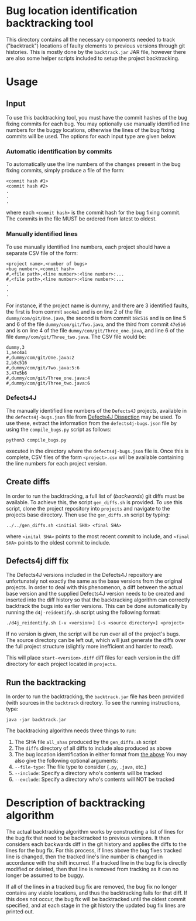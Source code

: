 # Bug location identification backtracking tool
This directory contains all the necessary components needed to track
("backtrack") locations of faulty elements to previous versions
through git histories. This is mostly done by the `backtrack.jar` JAR file,
however there are also some helper scripts included to setup the project
backtracking.
# Usage
## Input
To use this backtracking tool, you must have the commit hashes of the bug fixing
commits for each bug. You may optionally use manually identified line numbers
for the buggy locations, otherwise the lines of the bug fixing commits will be
used. The options for each input type are given below.
### Automatic identification by commits
To automatically use the line numbers of the changes present in the bug fixing
commits, simply produce a file of the form:
```
<commit hash #1>
<commit hash #2>
.
.
.
```
where each `<commit hash>` is the commit hash for the bug fixing commit. The
commits in the file MUST be ordered from latest to oldest.
### Manually identified lines
To use manually identified line numbers, each project should have a separate CSV
file of the form:
```
<project name>,<number of bugs>
<bug number>,<commit hash>
#,<file path>,<line number>:<line number>:...
#,<file path>,<line number>:<line number>:...
.
.
.
```
For instance, if the project name is dummy, and there are 3 identified faults,
the first is from commit `aec4a1` and is on line 2 of the file
`dummy/com/git/One.java`, the second is from commit `b8c516` and is on line 5
and 6 of the file `dummy/com/git/Two.java`, and the third from commit `47e5b6` and
is on line 4 of the file `dummy/com/git/Three_one.java`, and line 6 of the file
`dummy/com/git/Three_two.java`. The CSV file would be:
```
dummy,3
1,aec4a1
#,dummy/com/git/One.java:2
2,b8c516
#,dummy/com/git/Two.java:5:6
3,47e5b6
#,dummy/com/git/Three_one.java:4
#,dummy/com/git/Three_two.java:6

```
### Defects4J
The manually identified line numbers of the `Defects4J` projects, available in
the `defects4j-bugs.json` file from [Defects4J
Dissection](https://github.com/program-repair/defects4j-dissection) may be used.
To use these, extract the information from the `defects4j-bugs.json` file by
using the `compile_bugs.py` script as follows:
```
python3 compile_bugs.py
```
executed in the directory where the `defects4j-bugs.json` file is.
Once this is complete, CSV files of the form `<project>.csv` will be available
containing the line numbers for each project version.
## Create diffs
In order to run the backtracking, a full list of (*backwards*) git diffs must be available. To
achieve this, the script `gen_diffs.sh` is provided. To use this script, clone
the project repository into `projects` and navigate to the projects base
directory. Then use the `gen_diffs.sh` script by typing:
```
../../gen_diffs.sh <initial SHA> <final SHA>
```
where `<inital SHA>` points to the most recent commit to include, and `<final SHA>`
points to the oldest commit to include.

## Defects4j diff fix
The Defects4J versions included in the Defects4J repository are unfortunately
not exactly the same as the base versions from the original projects. In order
to deal with this phenomenon, a diff between the actual base version and the
supplied Defects4J version needs to be created and inserted into the diff
history so that the backtracking algorithm can correctly backtrack the bugs into
earlier versions. This can be done automatically by running the
`d4j-reidentify.sh` script using the following format:
```
./d4j_reidentify.sh [-v <version>] [-s <source directory>] <project>
```
If no version is given, the script will be run over all of the project's bugs.
The source directory can be left out, which will just generate the diffs over
the full project structure (slightly more inefficient and harder to read).

This will place `start-<version>.diff` diff files for each version in the diff
directory for each project located in `projects`.
## Run the backtracking
In order to run the backtracking, the `backtrack.jar` file has been provided
(with sources in the `backtrack` directory. To see the running instructions,
type:
```
java -jar backtrack.jar
```
The backtracking algorithm needs three things to run:
1. The SHA file `all_shas` produced by the `gen_diffs.sh` script
2. The `diffs` directory of all diffs to include also produced as above
3. The bug location identification in either format from [the above](#input)
You may also give the following optional arguments:
1. `--file-type`: The file type to consider (`.py`, `.java`, etc.)
2. `--include`: Specify a directory who's contents will be tracked
3. `--exclude`: Specify a directory who's contents will NOT be tracked
# Description of backtracking algorithm
The actual backtracking algorithm works by constructing a list of lines for the
bug fix that need to be backtracked to previous versions. It then considers each
backwards diff in the git history and applies the diffs to the lines for the
bug fix. For this process, if lines above the bug fixes tracked line is changed,
then the tracked line's line number is changed in accordance with the shift
incurred. If a tracked line in the bug fix is directly modified or deleted, then
that line is removed from tracking as it can no longer be assumed to be buggy.

If all of the lines in a tracked bug fix are removed, the bug fix no longer
contains any viable locations, and thus the backtracking fails for that diff. If
this does not occur, the bug fix will be backtracked until the oldest commit
specified, and at each stage in the git history the updated bug fix lines are printed
out.
